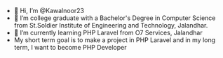 - 👋 Hi, I’m @Kawalnoor23
- 👀 I’m college graduate with a Bachelor's Degree in Computer Science from St.Soldier Institute of Engineering and Technology, Jalandhar.
- 🌱 I’m currently learning PHP Laravel from O7 Services, Jalandhar
- My short term goal is to make a project in PHP Laravel and in my long term, I want to become PHP Developer

<!---
Kawalnoor23/Kawalnoor23 is a ✨ special ✨ repository because its `README.md` (this file) appears on your GitHub profile.
You can click the Preview link to take a look at your changes.
--->
